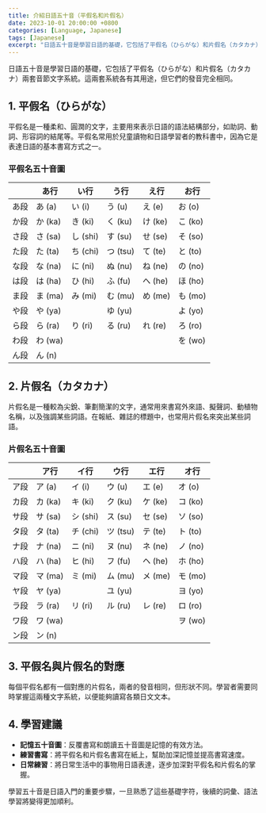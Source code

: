 ```yaml
---
title: 介紹日語五十音（平假名和片假名）
date: 2023-10-01 20:00:00 +0800
categories: [Language, Japanese]
tags: [Japanese] 
excerpt: "日語五十音是學習日語的基礎，它包括了平假名（ひらがな）和片假名（カタカナ）兩套音節文字系統。"
---
```


日語五十音是學習日語的基礎，它包括了平假名（ひらがな）和片假名（カタカナ）兩套音節文字系統。這兩套系統各有其用途，但它們的發音完全相同。

## **1. 平假名（ひらがな）**
平假名是一種柔和、圓潤的文字，主要用來表示日語的語法結構部分，如助詞、動詞、形容詞的結尾等。平假名常用於兒童讀物和日語學習者的教科書中，因為它是表達日語的基本書寫方式之一。

### 平假名五十音圖

|    | あ行 | い行 | う行 | え行 | お行 |
|----|----|----|----|----|----|
| あ段 | あ (a) | い (i) | う (u) | え (e) | お (o) |
| か段 | か (ka) | き (ki) | く (ku) | け (ke) | こ (ko) |
| さ段 | さ (sa) | し (shi) | す (su) | せ (se) | そ (so) |
| た段 | た (ta) | ち (chi) | つ (tsu) | て (te) | と (to) |
| な段 | な (na) | に (ni) | ぬ (nu) | ね (ne) | の (no) |
| は段 | は (ha) | ひ (hi) | ふ (fu) | へ (he) | ほ (ho) |
| ま段 | ま (ma) | み (mi) | む (mu) | め (me) | も (mo) |
| や段 | や (ya) |     | ゆ (yu) |     | よ (yo) |
| ら段 | ら (ra) | り (ri) | る (ru) | れ (re) | ろ (ro) |
| わ段 | わ (wa) |     |     |     | を (wo) |
| ん段 | ん (n) |     |     |     |     |

## **2. 片假名（カタカナ）**
片假名是一種較為尖銳、筆劃簡潔的文字，通常用來書寫外來語、擬聲詞、動植物名稱，以及強調某些詞語。在報紙、雜誌的標題中，也常用片假名來突出某些詞語。

### 片假名五十音圖

|    | ア行 | イ行 | ウ行 | エ行 | オ行 |
|----|----|----|----|----|----|
| ア段 | ア (a) | イ (i) | ウ (u) | エ (e) | オ (o) |
| カ段 | カ (ka) | キ (ki) | ク (ku) | ケ (ke) | コ (ko) |
| サ段 | サ (sa) | シ (shi) | ス (su) | セ (se) | ソ (so) |
| タ段 | タ (ta) | チ (chi) | ツ (tsu) | テ (te) | ト (to) |
| ナ段 | ナ (na) | ニ (ni) | ヌ (nu) | ネ (ne) | ノ (no) |
| ハ段 | ハ (ha) | ヒ (hi) | フ (fu) | ヘ (he) | ホ (ho) |
| マ段 | マ (ma) | ミ (mi) | ム (mu) | メ (me) | モ (mo) |
| ヤ段 | ヤ (ya) |     | ユ (yu) |     | ヨ (yo) |
| ラ段 | ラ (ra) | リ (ri) | ル (ru) | レ (re) | ロ (ro) |
| ワ段 | ワ (wa) |     |     |     | ヲ (wo) |
| ン段 | ン (n) |     |     |     |     |

## **3. 平假名與片假名的對應**
每個平假名都有一個對應的片假名，兩者的發音相同，但形狀不同。學習者需要同時掌握這兩種文字系統，以便能夠讀寫各類日文文本。

## **4. 學習建議**
- **記憶五十音圖**：反覆書寫和朗讀五十音圖是記憶的有效方法。
- **練習書寫**：將平假名和片假名書寫在紙上，幫助加深記憶並提高書寫速度。
- **日常練習**：將日常生活中的事物用日語表達，逐步加深對平假名和片假名的掌握。

學習五十音是日語入門的重要步驟，一旦熟悉了這些基礎字符，後續的詞彙、語法學習將變得更加順利。
